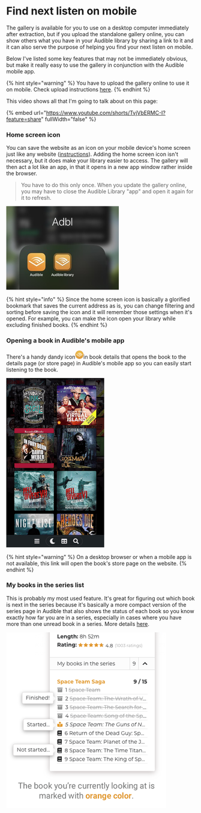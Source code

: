 # Find next listen on mobile

The gallery is available for you to use on a desktop computer immediately after extraction, but if you upload the standalone gallery online, you can show others what you have in your Audible library by sharing a link to it and it can also serve the purpose of helping you find your next listen on mobile.&#x20;

Below I've listed some key features that may not be immediately obvious, but make it really easy to use the gallery in conjunction with the Audible mobile app.

{% hint style="warning" %}
You have to upload the gallery online to use it on mobile. Check upload instructions [here](../sharing/uploading-to-github/).&#x20;
{% endhint %}

This video shows all that I'm going to talk about on this page:

{% embed url="https://www.youtube.com/shorts/TvjVbERMC-I?feature=share" fullWidth="false" %}

### Home screen icon

You can save the website as an icon on your mobile device's home screen just like any website ([instructions](https://www.howtogeek.com/196087/how-to-add-websites-to-the-home-screen-on-any-smartphone-or-tablet/)). Adding the home screen icon isn't necessary, but it does make your library easier to access. The gallery will then act a lot like an app, in that it opens in a new app window rather inside the browser.

> You have to do this only once. When you update the gallery online, you may have to close the Audible Library "app" and open it again for it to refresh.

<div align="left">

<img src="../.gitbook/assets/gallery-homescreen-icon-300px.jpg" alt="">

</div>

{% hint style="info" %}
Since the home screen icon is basically a glorified bookmark that saves the current address as is, you can change filtering and sorting before saving the icon and it will remember those settings when it's opened. For example, you can make the icon open your library while excluding finished books.
{% endhint %}

### Opening a book in Audible's mobile app

There's a handy dandy icon<img src="../.gitbook/assets/open-in-audible-icon.png" alt="" data-size="line">in book details that opens the book to the details page (or store page) in Audible's mobile app so you can easily start listening to the book.

<div align="left">

<img src="../.gitbook/assets/open-in-audible-app-450px.gif" alt="This is animated gif is from IOS, but it behaves similarly on Android.">

</div>

{% hint style="warning" %}
On a desktop browser or when a mobile app is not available, this link will open the book's store page on the website.
{% endhint %}

### My books in the series list

This is probably my most used feature. It's great for figuring out which book is next in the series because it's basically a more compact version of the series page in Audible that also shows the status of each book so you know exactly how far you are in a series, especially in cases where you have more than one unread book in a series. More details [here](my-books-in-the-series-list.md).

<div align="left">

<img src="../.gitbook/assets/by-books-in-the-series.png" alt="">

</div>

